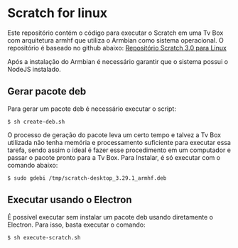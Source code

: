 # Scratch for linux

Este repositório contém o código para executar o Scratch em uma Tv Box com arquitetura armhf que utiliza o Armbian como sistema operacional. O repositório é baseado no github abaixo:
[Repositório Scratch 3.0 para Linux](https://github.com/redshaderobotics/scratch3.0-linux)

Após a instalação do Armbian é necessário garantir que o sistema possui o NodeJS instalado.

## Gerar pacote deb

Para gerar um pacote deb é necessário executar o script:

```
$ sh create-deb.sh
```

O processo de geração do pacote leva um certo tempo e talvez a Tv Box utilizada não tenha memória e processamento suficiente para executar essa tarefa, sendo assim o ideal é fazer esse procedimento em um computador e passar o pacote pronto para a Tv Box. Para Instalar, é só executar com o comando abaixo:

```
$ sudo gdebi /tmp/scratch-desktop_3.29.1_armhf.deb
```

## Executar usando o Electron
É possível executar sem instalar um pacote deb usando diretamente o Electron. Para isso, basta executar o comando:


```
$ sh execute-scratch.sh
```
